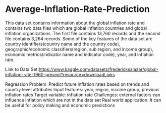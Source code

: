 # Average-Inflation-Rate-Prediction
This data set contains information about the global inflation rate and contains two data files which are global inflation countries and global inflation organizations. The first file contains 13,760 records and the second file contains 3,264 records. Some of the key features of the data set are country identifiers(country name and the country code), geographic/economic classifiers(region, sub region, and income group), economic metrics(indicator name and indicator code), year, and inflation rate.

Link to Data Set:https://www.kaggle.com/datasets/fredericksalazar/global-inflation-rate-1960-present?resource=downloadLinks

Regression Problem: Predict future inflation rates based on trends and country level attributes Input features: year, region, income group, previous inflation rates Target variable: inflation rate Challenges: external factors can influence inflation which are not in the data set Real world application: It can be useful for policy making and economic predictions
